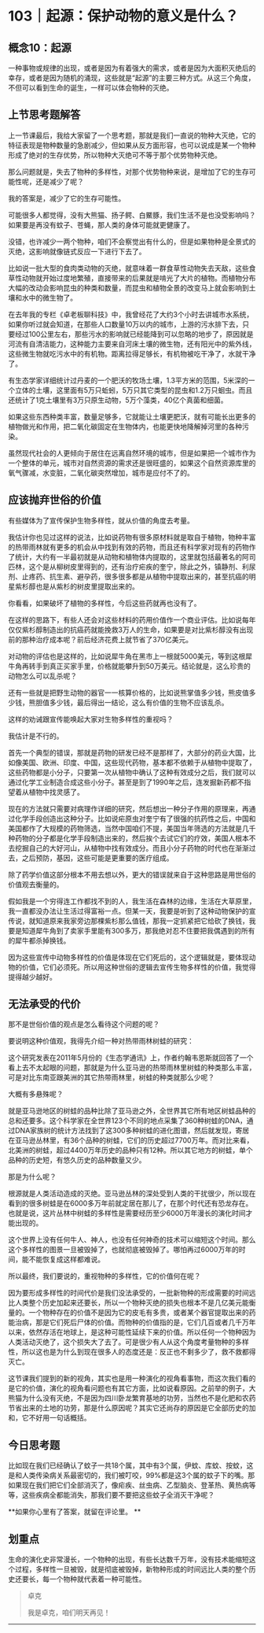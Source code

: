# 103｜起源：保护动物的意义是什么？

## 概念10：起源

一种事物或规律的出现，或者是因为有着强大的需求，或者是因为大面积灭绝后的幸存，或者是因为随机的涌现，这些就是“起源”的主要三种方式。从这三个角度，不但可以看到生命的诞生，一样可以体会物种的灭绝。

## 上节思考题解答

上一节课最后，我给大家留了一个思考题，那就是我们一直说的物种大灭绝，它的特征表现是物种数量的急剧减少，但如果从反方面形容，也可以说成是某一个物种形成了绝对的生存优势，所以物种大灭绝可不等于那个优势物种灭绝。

那么问题就是，失去了物种的多样性，对那个优势物种来说，是增加了它的生存可能性呢，还是减少了呢？

我的答案是，减少了它的生存可能性。

可能很多人都觉得，没有大熊猫、扬子鳄、白鱀豚，我们生活不是也没受影响吗？如果要是再没有蚊子、苍蝇，那人类的身体可能就更健康了。

没错，也许减少一两个物种，咱们不会察觉出有什么的，但是如果物种是全景式的灭绝，这影响就像链式反应一下进行下去了。

比如说一批大型的食肉类动物的灭绝，就意味着一群食草性动物失去天敌，这些食草性动物就开始过度地繁殖，直接带来的后果就是啃光了大片的植物。而植物分布大幅的改动会影响昆虫的种类和数量，而昆虫和植物全景的改变马上就会影响到土壤和水中的微生物了。

在去年我的专栏《卓老板聊科技》中，我曾经花了大约3个小时去讲城市水系统，如果你听过就会知道，在那些人口数量10万以内的城市，上游的污水排下去，只要经过100公里左右，那些污水的影响就已经能降到可以忽略的地步了，原因就是河流有自清洁能力，这种能力主要来自河床土壤的微生物，还有阳光中的紫外线，这些微生物就吃污水中的有机物。距离拉得足够长，有机物被吃干净了，水就干净了。

有生态学家详细统计过丹麦的一个肥沃的牧场土壤，1.3平方米的范围，5米深的一个立体的土壤，这里面有5万只蚯蚓，5万只其它类型的昆虫和1.2万只蛔虫。而且还统计了1克土壤里有3万只原生动物，5万个藻类，40亿个真菌和细菌。

如果这些东西种类丰富，数量足够多，它就能让土壤更肥沃，就有可能长出更多的植物做光和作用，把二氧化碳固定在生物体内，也能更快地降解掉河里的各种污染。

虽然现代社会的人更倾向于居住在远离自然环境的城市，但是如果把一个城市作为一个整体的单元，城市对自然资源的需求还是很旺盛的，如果这个自然资源库里的氧气骤减，水变脏，二氧化碳突然增加，城市是应付不了的。

## 应该抛弃世俗的价值

有些媒体为了宣传保护生物多样性，就从价值的角度去考量。

我估计你也见过这样的说法，比如说药物有很多原材料就是取自于植物，物种丰富的热带雨林就有更多的机会从中找到有效的药物，而且还有科学家对现有的药物作了统计，大约有一半最初就是从动物和植物体内提取的，这里就包括最著名的阿司匹林，这个是从柳树皮里得到的，还有治疗疟疾的奎宁，除此之外，镇静剂、利尿剂、止疼药、抗生素、避孕药，很多很多都是从植物中提取出来的，甚至抗癌的明星紫杉醇也是从紫杉的树皮里提取出来的。

你看看，如果破坏了植物的多样性，今后这些药就再也没有了。

在这样的思路下，有些人还会对这些材料的药用价值作一个商业评估。比如说每年仅仅紫杉醇制造出的抗癌药就能挽救3万人的生命，如果要是对比紫杉醇没有出现前的那种治疗成本呢？前后经济花费上就节省了370亿美元。

对动物的评估也是这样的，比如说犀牛角在黑市上一根就5000美元，等到这根犀牛角再转手到真正买家手里，价格就能攀升到50万美元。结论就是，这么珍贵的动物怎么可以乱杀呢？

还有一些就是把野生动物的器官一一核算价格的，比如说熊掌值多少钱，熊皮值多少钱，熊胆值多少钱，最后得出一结论，这么有价值的生物不应该乱杀。

这样的劝诫跟宣传能唤起大家对生物多样性的重视吗？

我估计是不行的。

首先一个典型的错误，那就是药物的研发已经不是那样了，大部分的药业大国，比如像美国、欧洲、印度、中国，这些现代药物，基本都不依赖于从植物中提取了，这些药物都是小分子，只要第一次从植物中确认了这种有效成分之后，我们就可以通过化学工业制造合成这些小分子。甚至是到了1990年之后，连发掘新药都不指望着从植物中找灵感了。

现在的方法就只需要对病理作详细的研究，然后想出一种分子作用的原理来，再通过化学手段创造出这种分子。比如说疟原虫对奎宁有了很强的抗药性之后，中国和美国都作了大规模的药物筛选，当然中国咱们不提，美国当年筛选的方法就是几千种药物的分子都是化学手段制造出来的，然后挨个去试它们的疗效，美国人根本不去挖掘自己的大好河山，从植物中找有效成分。而且小分子药物的时代也在渐渐过去，之后预防，基因，这些可能是更重要的医疗组成。

除了药学价值这部分根本不用去想以外，更大的错误就来自于这种思路是用世俗的价值观去衡量的。

假如我是一个穷得连工作都找不到的人，我生活在森林的边缘，生活在大草原里，我一直都没办法让生活过得富裕一点。但某一天，我要是听到了这种动物保护的宣传说，就知道原来我家旁边那棵紫杉那么值钱，那我一定抓紧把它给砍了换钱，我要是知道犀牛角到了卖家手里能有300多万，那我绝对忍不住要把我偶遇到的所有的犀牛都杀掉换钱。

因为这些宣传中动物多样性的价值是体现在它们死后的，这个逻辑就是，要体现动物的价值，它们必须死。所以用这种世俗的逻辑去宣传生物多样性的价值，我觉得提得越少越好。

## 无法承受的代价

那不是世俗价值的观点是怎么看待这个问题的呢？

要说明这种价值观，我得先介绍一种对热带雨林树蛙的研究：

这个研究发表在2011年5月份的《生态学通讯》上，作者约翰韦恩斯就回答了一个看上去不太起眼的问题，那就是为什么亚马逊的热带雨林里树蛙的种类那么丰富，可是对比东南亚跟美洲的其它热带雨林里，树蛙的种类就那么少呢？

大概有多悬殊呢？

就是亚马逊地区的树蛙的品种比除了亚马逊之外，全世界其它所有地区树蛙品种的总和还要多。这个科学家在全世界123个不同的地点采集了360种树蛙的DNA，通过DNA家族树的统计方法找到了这300多种树蛙的进化图谱，然后就发现，寄居在亚马逊丛林里，有36个品种的树蛙，它们的历史超过7700万年。而对比来看，北美洲的树蛙，超过4400万年历史的品种只有12种。所以其它地方的树蛙，单个品种的历史短，有悠久历史的品种数量又少。

那是为什么呢？

根源就是人类活动造成的灭绝。亚马逊丛林的深处受到人类的干扰很少，所以现在看到的很多树蛙是在6000多万年前就定居在那儿了，在那个时代还有恐龙存在。也就是说，这片丛林中树蛙的多样性是需要经历至少6000万年漫长的演化时间才能出现的。

这个世界上没有任何牛人、神人，也没有任何神奇的技术可以缩短这个时间。那么这个多样性的图景一旦被毁掉了，也就彻底被毁掉了。哪怕再过6000万年的时间，能不能恢复成这样都难说。

所以最终，我们要说的，重视物种的多样性，它的价值何在呢？

因为要形成多样性的时间代价是我们没法承受的，一批新物种的形成需要的时间远比人类整个历史加起来还要长，所以一个物种灭绝的损失也根本不是几亿美元能衡量的。一个物种存在的价值不是因为它的皮毛有多贵，或者某个器官提取出来的药能治病，那是它们死后尸体的价值。而物种的价值指的是，它们几百或者几千万年以来，依然存活在地球上，是这种可能性延续下来的价值。所以任何一个物种因为人类活动灭绝了，这个损失大了去了。可是很少有人从这个角度考量物种的多样性，所以这也是为什么到现在很多人的态度还是：反正也不剩多少了，救不救都得灭亡。

这节课我们提到的新的视角，其实也是用一种演化的视角看事物，而这次我们看的是它的价值，演化的视角看问题也有其它方面，比如说看原因。之前举的例子，大熊猫为什么没有灭绝，不是因为四川卧龙繁育基地的功劳，当然也不是化肥和农药节省出来的土地的功劳，那是什么原因呢？其实它还尚存的原因是它全部历史的加和，它不好用一句话概括。

## 今日思考题

比如现在我们已经确认了蚊子一共18个属，其中有3个属，伊蚊、库蚊、按蚊，这是和人类传染病关系最密切的，我们被叮咬，99%都是这3个属的蚊子下的嘴。那如果现在我们把它们全部消灭了，像疟疾、丝虫病、乙型脑炎、登革热、黄热病等等，这些疾病全都能消失，那我们要不要把这些蚊子全消灭干净呢？

 **如果你心里有了答案，就留在评论里。 **

## 划重点

生命的演化史非常漫长，一个物种的出现，有些长达数千万年，没有技术能缩短这个过程，多样性一旦被毁，就是彻底被毁掉，新物种形成的时间远比人类的整个历史还要长，每一个物种就代表着一种可能性。

> 卓克
> 
> 我是卓克，咱们明天再见！

---
